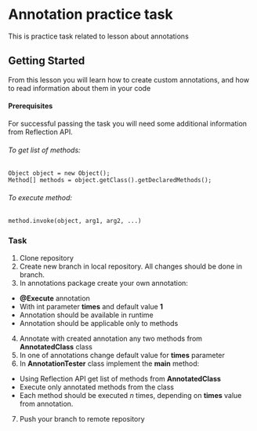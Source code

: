 # Annotation practice task

This is practice task related to lesson about annotations

## Getting Started

From this lesson you will learn how to create custom annotations, and how to read information about them in your code

#### Prerequisites

For successful passing the task you will need some additional information from Reflection API.
###### To get list of methods:
```
Object object = new Object();
Method[] methods = object.getClass().getDeclaredMethods();
```
###### To execute method:
```
method.invoke(object, arg1, arg2, ...)
```
### Task

1. Clone repository
2. Create new branch in local repository. All changes should be done in branch.
3. In annotations package create your own annotation:
* **@Execute** annotation
* With int parameter **times** and default value **1**
* Annotation should be available in runtime
* Annotation should be applicable only to methods
4. Annotate with created annotation any two methods from **AnnotatedClass** class
5. In one of annotations change default value for **times** parameter
6. In **AnnotationTester** class implement the **main** method:
* Using Reflection API get list of methods from **AnnotatedClass** 
* Execute only annotated methods from the class
* Each method should be executed *n* times, depending on **times** value from annotation.
7. Push your branch to remote repository